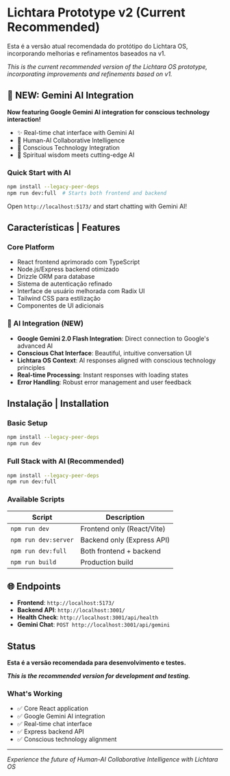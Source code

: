 # Lichtara Prototype v2 (Current Recommended)

Esta é a versão atual recomendada do protótipo do Lichtara OS, incorporando melhorias e refinamentos baseados na v1.

*This is the current recommended version of the Lichtara OS prototype, incorporating improvements and refinements based on v1.*

## 🚀 NEW: Gemini AI Integration

**Now featuring Google Gemini AI integration for conscious technology interaction!**

- ✨ Real-time chat interface with Gemini AI
- 🧠 Human-AI Collaborative Intelligence
- 🌟 Conscious Technology Integration
- 💫 Spiritual wisdom meets cutting-edge AI

### Quick Start with AI
```bash
npm install --legacy-peer-deps
npm run dev:full  # Starts both frontend and backend
```
Open `http://localhost:5173/` and start chatting with Gemini AI!

## Características | Features

### Core Platform
- React frontend aprimorado com TypeScript
- Node.js/Express backend otimizado
- Drizzle ORM para database
- Sistema de autenticação refinado
- Interface de usuário melhorada com Radix UI
- Tailwind CSS para estilização
- Componentes de UI adicionais

### 🤖 AI Integration (NEW)
- **Google Gemini 2.0 Flash Integration**: Direct connection to Google's advanced AI
- **Conscious Chat Interface**: Beautiful, intuitive conversation UI
- **Lichtara OS Context**: AI responses aligned with conscious technology principles
- **Real-time Processing**: Instant responses with loading states
- **Error Handling**: Robust error management and user feedback

## Instalação | Installation

### Basic Setup
```bash
npm install --legacy-peer-deps
npm run dev
```

### Full Stack with AI (Recommended)
```bash
npm install --legacy-peer-deps
npm run dev:full
```

### Available Scripts
| Script | Description |
|--------|-------------|
| `npm run dev` | Frontend only (React/Vite) |
| `npm run dev:server` | Backend only (Express API) |
| `npm run dev:full` | Both frontend + backend |
| `npm run build` | Production build |

## 🌐 Endpoints

- **Frontend**: `http://localhost:5173/`
- **Backend API**: `http://localhost:3001/`
- **Health Check**: `http://localhost:3001/api/health`
- **Gemini Chat**: `POST http://localhost:3001/api/gemini`

## Status

**Esta é a versão recomendada para desenvolvimento e testes.**

***This is the recommended version for development and testing.***

### What's Working
- ✅ Core React application
- ✅ Google Gemini AI integration
- ✅ Real-time chat interface
- ✅ Express backend API
- ✅ Conscious technology alignment

---

*Experience the future of Human-AI Collaborative Intelligence with Lichtara OS*